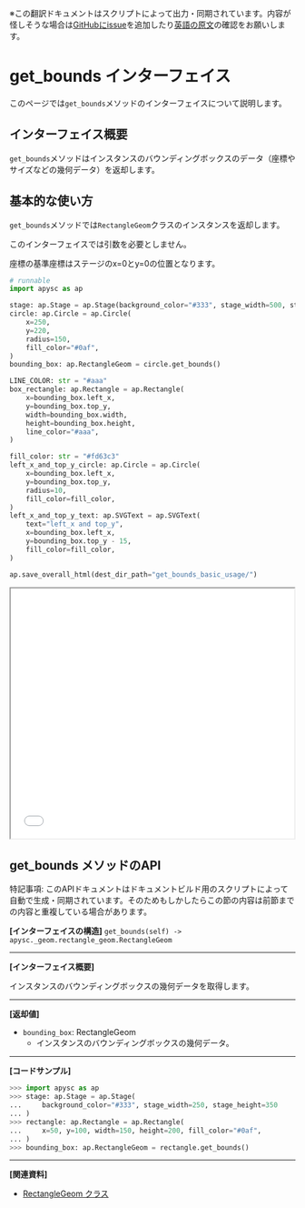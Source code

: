 <span class="inconspicuous-txt">※この翻訳ドキュメントはスクリプトによって出力・同期されています。内容が怪しそうな場合は<a href="https://github.com/simon-ritchie/apysc/issues" target="_blank">GitHubにissue</a>を追加したり[英語の原文](https://simon-ritchie.github.io/apysc/en/get_bounds.html)の確認をお願いします。</span>

# get_bounds インターフェイス

このページでは`get_bounds`メソッドのインターフェイスについて説明します。

## インターフェイス概要

`get_bounds`メソッドはインスタンスのバウンディングボックスのデータ（座標やサイズなどの幾何データ）を返却します。

## 基本的な使い方

`get_bounds`メソッドでは`RectangleGeom`クラスのインスタンスを返却します。

このインターフェイスでは引数を必要としません。

座標の基準座標はステージのx=0とy=0の位置となります。

```py
# runnable
import apysc as ap

stage: ap.Stage = ap.Stage(background_color="#333", stage_width=500, stage_height=440)
circle: ap.Circle = ap.Circle(
    x=250,
    y=220,
    radius=150,
    fill_color="#0af",
)
bounding_box: ap.RectangleGeom = circle.get_bounds()

LINE_COLOR: str = "#aaa"
box_rectangle: ap.Rectangle = ap.Rectangle(
    x=bounding_box.left_x,
    y=bounding_box.top_y,
    width=bounding_box.width,
    height=bounding_box.height,
    line_color="#aaa",
)

fill_color: str = "#fd63c3"
left_x_and_top_y_circle: ap.Circle = ap.Circle(
    x=bounding_box.left_x,
    y=bounding_box.top_y,
    radius=10,
    fill_color=fill_color,
)
left_x_and_top_y_text: ap.SVGText = ap.SVGText(
    text="left_x and top_y",
    x=bounding_box.left_x,
    y=bounding_box.top_y - 15,
    fill_color=fill_color,
)

ap.save_overall_html(dest_dir_path="get_bounds_basic_usage/")
```

<iframe src="static/get_bounds_basic_usage/index.html" width="500" height="440"></iframe>

## get_bounds メソッドのAPI

<span class="inconspicuous-txt">特記事項: このAPIドキュメントはドキュメントビルド用のスクリプトによって自動で生成・同期されています。そのためもしかしたらこの節の内容は前節までの内容と重複している場合があります。</span>

**[インターフェイスの構造]** `get_bounds(self) -> apysc._geom.rectangle_geom.RectangleGeom`<hr>

**[インターフェイス概要]**

インスタンスのバウンディングボックスの幾何データを取得します。<hr>

**[返却値]**

- `bounding_box`: RectangleGeom
  - インスタンスのバウンディングボックスの幾何データ。

<hr>

**[コードサンプル]**

```py
>>> import apysc as ap
>>> stage: ap.Stage = ap.Stage(
...     background_color="#333", stage_width=250, stage_height=350
... )
>>> rectangle: ap.Rectangle = ap.Rectangle(
...     x=50, y=100, width=150, height=200, fill_color="#0af",
... )
>>> bounding_box: ap.RectangleGeom = rectangle.get_bounds()
```

<hr>

**[関連資料]**

- [RectangleGeom クラス](https://simon-ritchie.github.io/apysc/jp/jp_rectangle_geom.html)